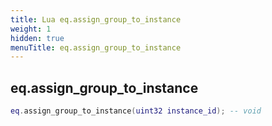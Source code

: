 ```yaml
---
title: Lua eq.assign_group_to_instance
weight: 1
hidden: true
menuTitle: eq.assign_group_to_instance
---
```

## eq.assign_group_to_instance
```lua
eq.assign_group_to_instance(uint32 instance_id); -- void
```